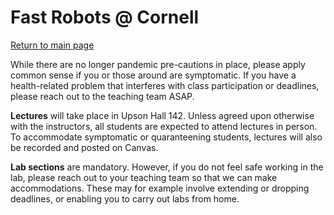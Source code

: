 # Fast Robots @ Cornell

[Return to main page](index.md)

While there are no longer pandemic pre-cautions in place, please apply common sense if you or those around are symptomatic. If you have a health-related problem that interferes with class participation or deadlines, please reach out to the teaching team ASAP.

**Lectures** will take place in Upson Hall 142. Unless agreed upon otherwise with the instructors, all students are expected to attend lectures in person. To accommodate symptomatic or quaranteening students, lectures will also be recorded and posted on Canvas. 

**Lab sections** are mandatory. However, if you do not feel safe working in the lab, please reach out to your teaching team so that we can make accommodations. These may for example involve extending or dropping deadlines, or enabling you to carry out labs from home.  

